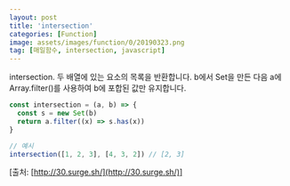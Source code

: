 ```yaml
---
layout: post
title: 'intersection'
categories: [Function]
image: assets/images/function/0/20190323.png
tag: [매일함수, intersection, javascript]
---
```


intersection. 두 배열에 있는 요소의 목록을 반환합니다. b에서 Set을 만든 다음 a에 Array.filter()를 사용하여 b에 포합된 값만 유지합니다.

```javascript
const intersection = (a, b) => {
  const s = new Set(b)
  return a.filter((x) => s.has(x))
}

// 예시
intersection([1, 2, 3], [4, 3, 2]) // [2, 3]
```

[출처: [http://30.surge.sh/](http://30.surge.sh/)]
